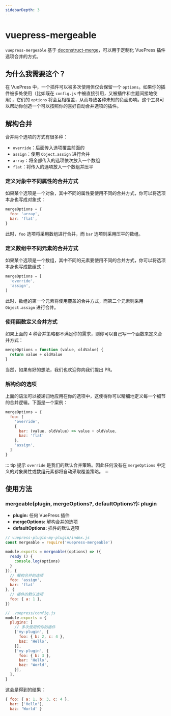 ```yaml
---
sidebarDepth: 3
---
```


# vuepress-mergeable <GitHubLink repo="vuepress/vuepress-mergeable"/>

`vuepress-mergeable` 基于 [deconstruct-merge](https://github.com/Shigma/deconstruct-merge)，可以用于定制化 VuePress 插件选项合并的方式。

## 为什么我需要这个？

在 VuePress 中，一个插件可以被多次使用但仅会保留一个 `options`。如果你的插件被多处使用（比如既在 `config.js` 中被直接引用，又被插件和主题间接地使用），它们的 `options` 将会互相覆盖，从而导致各种未知的负面影响。这个工具可以帮助你创造一个可以按照你的喜好自动合并选项的插件。

## 解构合并

合并两个选项的方式有很多种：

- `override`：后面传入选项覆盖前面的
- `assign`：使用 `Object.assign` 进行合并
- `array`：将全部传入的选项依次放入一个数组
- `flat`：将传入的选项放入一个数组并压平

### 定义对象中不同属性的合并方式

如果某个选项是一个对象，其中不同的属性要使用不同的合并方式，你可以将选项本身也写成对象式：

```js
mergeOptions = {
  foo: 'array',
  bar: 'flat',
}
```

此时，`foo` 选项将采用数组进行合并，而 `bar` 选项则采用压平的数组。

### 定义数组中不同元素的合并方式

如果某个选项是一个数组，其中不同的元素要使用不同的合并方式，你可以将选项本身也写成数组式：

```js
mergeOptions = [
  'override',
  'assign',
]
```

此时，数组的第一个元素将使用覆盖的合并方式，而第二个元素则采用 `Object.assign` 进行合并。

### 使用函数定义合并方式

如果上面的 4 种合并策略都不满足你的需求，则你可以自己写一个函数来定义合并方式：

```js
mergeOptions = function (value, oldValue) {
  return value + oldValue
}
```

当然，如果有好的想法，我们也欢迎你向我们提出 PR。

### 解构你的选项

上面的语法可以被递归地应用在你的选项中，这使得你可以精细地定义每一个细节的合并逻辑。下面是一个案例：

```js
mergeOptions = {
  foo: [
    'override',
    {
      bar: (value, oldValue) => value + oldValue,
      baz: 'flat'
    },
    'assign',
  ]
}
```

::: tip 提示
`override` 是我们的默认合并策略。因此任何没有在 `mergeOptions` 中定义的对象属性或数组元素都将自动采取覆盖策略。
:::

## 使用方法

### mergeable(plugin, mergeOptions?, defaultOptions?): plugin

- **plugin:** 任何 VuePress 插件
- **mergeOptions:** 解构合并的选项
- **defaultOptions:** 插件的默认选项

```js
// vuepress-plugin-my-plugin/index.js
const mergeable = require('vuepress-mergeable')

module.exports = mergeable((options) => ({
  ready () {
    console.log(options)
  }
}), {
  // 解构合并的选项
  foo: 'assign',
  bar: 'flat'
}, {
  // 插件的默认选项
  foo: { a: 1 },
})
```

```js
// .vuepress/config.js
module.exports = {
  plugins: [
    // 多次使用的你的插件
    ['my-plugin', {
      foo: { b: 2, c: 4 },
      baz: 'Hello',
    }],
    ['my-plugin', {
      foo: { b: 3 },
      bar: 'Hello',
      baz: 'World',
    }],
  ],
}
```

这会是得到的结果：

```js
{ foo: { a: 1, b: 3, c: 4 },
  bar: ['Hello'],
  baz: 'World' }
```
